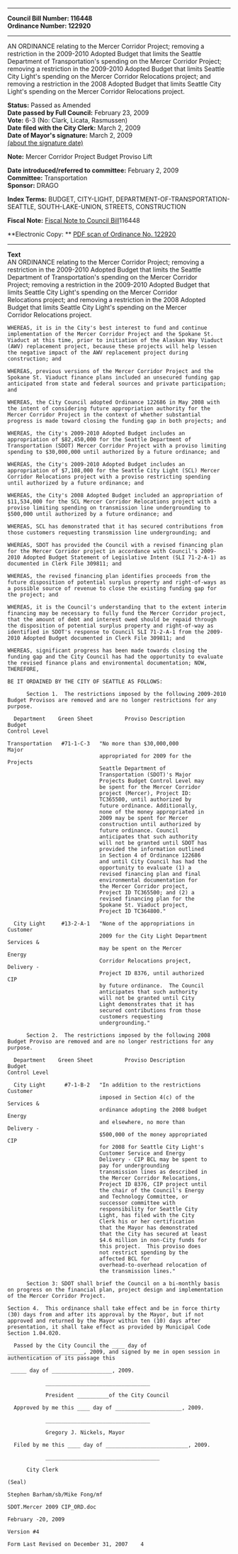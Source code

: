 * * * * *  
  
**Council Bill Number: [](#h0)[](#h2)116448**   
**Ordinance Number: 122920**  
  
* * * * *  
  
AN ORDINANCE relating to the Mercer Corridor Project; removing a restriction in the 2009-2010 Adopted Budget that limits the Seattle Department of Transportation's spending on the Mercer Corridor Project; removing a restriction in the 2009-2010 Adopted Budget that limits Seattle City Light's spending on the Mercer Corridor Relocations project; and removing a restriction in the 2008 Adopted Budget that limits Seattle City Light's spending on the Mercer Corridor Relocations project.  
  
**Status:** Passed as Amended   
**Date passed by Full Council:** February 23, 2009   
**Vote:** 6-3 (No: Clark, Licata, Rasmussen)   
**Date filed with the City Clerk:** March 2, 2009   
**Date of Mayor's signature:** March 2, 2009   
[(about the signature date)](/~public/approvaldate.htm)   
  
**Note:** Mercer Corridor Project Budget Proviso Lift  
  
  
**Date introduced/referred to committee:** February 2, 2009   
**Committee:** Transportation   
**Sponsor:** DRAGO   
  
**Index Terms:** BUDGET, CITY-LIGHT, DEPARTMENT-OF-TRANSPORTATION-SEATTLE, SOUTH-LAKE-UNION, STREETS, CONSTRUCTION  
  
**Fiscal Note:** [Fiscal Note to Council Bill](http://clerk.seattle.gov/~public/fnote/116448.htm)[](#h1)[](#h3)116448  
  
**Electronic Copy: ** [PDF scan of Ordinance No. 122920](/~archives/Ordinances/Ord_122920.pdf)  
  
* * * * *  
  
**Text**  
    AN ORDINANCE relating to the Mercer Corridor Project; removing a  
    restriction in the 2009-2010 Adopted Budget that limits the Seattle  
    Department of Transportation's spending on the Mercer Corridor  
    Project; removing a restriction in the 2009-2010 Adopted Budget that  
    limits Seattle City Light's spending on the Mercer Corridor  
    Relocations project; and removing a restriction in the 2008 Adopted  
    Budget that limits Seattle City Light's spending on the Mercer  
    Corridor Relocations project.  
  
    WHEREAS, it is in the City's best interest to fund and continue  
    implementation of the Mercer Corridor Project and the Spokane St.  
    Viaduct at this time, prior to initiation of the Alaskan Way Viaduct  
    (AWV) replacement project, because these projects will help lessen  
    the negative impact of the AWV replacement project during  
    construction; and  
  
    WHEREAS, previous versions of the Mercer Corridor Project and the  
    Spokane St. Viaduct finance plans included an unsecured funding gap  
    anticipated from state and federal sources and private participation;  
    and  
  
    WHEREAS, the City Council adopted Ordinance 122686 in May 2008 with  
    the intent of considering future appropriation authority for the  
    Mercer Corridor Project in the context of whether substantial  
    progress is made toward closing the funding gap in both projects; and  
  
    WHEREAS, the City's 2009-2010 Adopted Budget includes an  
    appropriation of $82,450,000 for the Seattle Department of  
    Transportation (SDOT) Mercer Corridor Project with a proviso limiting  
    spending to $30,000,000 until authorized by a future ordinance; and  
  
    WHEREAS, the City's 2009-2010 Adopted Budget includes an  
    appropriation of $7,108,000 for the Seattle City Light (SCL) Mercer  
    Corridor Relocations project with a proviso restricting spending  
    until authorized by a future ordinance; and  
  
    WHEREAS, the City's 2008 Adopted Budget included an appropriation of  
    $11,534,000 for the SCL Mercer Corridor Relocations project with a  
    proviso limiting spending on transmission line undergrounding to  
    $500,000 until authorized by a future ordinance; and  
  
    WHEREAS, SCL has demonstrated that it has secured contributions from  
    those customers requesting transmission line undergrounding; and  
  
    WHEREAS, SDOT has provided the Council with a revised financing plan  
    for the Mercer Corridor project in accordance with Council's 2009-  
    2010 Adopted Budget Statement of Legislative Intent (SLI 71-2-A-1) as  
    documented in Clerk File 309811; and  
  
    WHEREAS, the revised financing plan identifies proceeds from the  
    future disposition of potential surplus property and right-of-ways as  
    a possible source of revenue to close the existing funding gap for  
    the project; and  
  
    WHEREAS, it is the Council's understanding that to the extent interim  
    financing may be necessary to fully fund the Mercer Corridor project,  
    that the amount of debt and interest owed should be repaid through  
    the disposition of potential surplus property and right-of-way as  
    identified in SDOT's response to Council SLI 71-2-A-1 from the 2009-  
    2010 Adopted Budget documented in Clerk File 309811; and  
  
    WHEREAS, significant progress has been made towards closing the  
    funding gap and the City Council has had the opportunity to evaluate  
    the revised finance plans and environmental documentation; NOW,  
    THEREFORE,  
  
    BE IT ORDAINED BY THE CITY OF SEATTLE AS FOLLOWS:  
  
          Section 1.  The restrictions imposed by the following 2009-2010  
    Budget Provisos are removed and are no longer restrictions for any  
    purpose.  
  
      Department    Green Sheet          Proviso Description             Budget  
    Control Level  
  
    Transportation   #71-1-C-3   "No more than $30,000,000               Major  
                                 appropriated for 2009 for the          Projects  
                                 Seattle Department of  
                                 Transportation (SDOT)'s Major  
                                 Projects Budget Control Level may  
                                 be spent for the Mercer Corridor  
                                 project (Mercer), Project ID:  
                                 TC365500, until authorized by  
                                 future ordinance. Additionally,  
                                 none of the money appropriated in  
                                 2009 may be spent for Mercer  
                                 construction until authorized by  
                                 future ordinance. Council  
                                 anticipates that such authority  
                                 will not be granted until SDOT has  
                                 provided the information outlined  
                                 in Section 4 of Ordinance 122686  
                                 and until City Council has had the  
                                 opportunity to evaluate (1) a  
                                 revised financing plan and final  
                                 environmental documentation for  
                                 the Mercer Corridor project,  
                                 Project ID TC365500; and (2) a  
                                 revised financing plan for the  
                                 Spokane St. Viaduct project,  
                                 Project ID TC364800."  
  
      City Light     #13-2-A-1   "None of the appropriations in         Customer  
                                 2009 for the City Light Department    Services &  
                                 may be spent on the Mercer              Energy  
                                 Corridor Relocations project,         Delivery -  
                                 Project ID 8376, until authorized        CIP  
                                 by future ordinance.  The Council  
                                 anticipates that such authority  
                                 will not be granted until City  
                                 Light demonstrates that it has  
                                 secured contributions from those  
                                 customers requesting  
                                 undergrounding."  
  
          Section 2.  The restrictions imposed by the following 2008  
    Budget Proviso are removed and are no longer restrictions for any  
    purpose.  
  
      Department    Green Sheet          Proviso Description             Budget  
    Control Level  
  
      City Light      #7-1-B-2   "In addition to the restrictions       Customer  
                                 imposed in Section 4(c) of the        Services &  
                                 ordinance adopting the 2008 budget      Energy  
                                 and elsewhere, no more than           Delivery -  
                                 $500,000 of the money appropriated       CIP  
                                 for 2008 for Seattle City Light's  
                                 Customer Service and Energy  
                                 Delivery - CIP BCL may be spent to  
                                 pay for undergrounding  
                                 transmission lines as described in  
                                 the Mercer Corridor Relocations,  
                                 Project ID 8376, CIP project until  
                                 the chair of the Council's Energy  
                                 and Technology Committee, or  
                                 successor committee with  
                                 responsibility for Seattle City  
                                 Light, has filed with the City  
                                 Clerk his or her certification  
                                 that the Mayor has demonstrated  
                                 that the City has secured at least  
                                 $4.6 million in non-City funds for  
                                 this project.  This proviso does  
                                 not restrict spending by the  
                                 affected BCL for  
                                 overhead-to-overhead relocation of  
                                 the transmission lines."  
  
          Section 3: SDOT shall brief the Council on a bi-monthly basis  
    on progress on the financial plan, project design and implementation  
    of the Mercer Corridor Project.  
  
    Section 4.  This ordinance shall take effect and be in force thirty  
    (30) days from and after its approval by the Mayor, but if not  
    approved and returned by the Mayor within ten (10) days after  
    presentation, it shall take effect as provided by Municipal Code  
    Section 1.04.020.  
  
      Passed by the City Council the ____ day of  
    ________________________, 2009, and signed by me in open session in  
    authentication of its passage this  
  
     _____ day of ___________________, 2009.  
  
                _________________________________  
  
                President __________of the City Council  
  
      Approved by me this ____ day of _____________________, 2009.  
  
                _________________________________  
  
                Gregory J. Nickels, Mayor  
  
      Filed by me this ____ day of __________________________, 2009.  
  
                ____________________________________  
  
          City Clerk  
  
    (Seal)  
  
    Stephen Barham/sb/Mike Fong/mf  
  
    SDOT.Mercer 2009 CIP_ORD.doc  
  
    February -20, 2009  
  
    Version #4  
  
    Form Last Revised on December 31, 2007    4  
